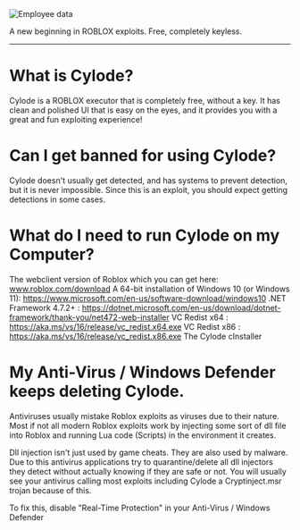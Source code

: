 
<img src="https://cdn.discordapp.com/attachments/987366026909986892/1095360855736066069/CYLODEThumbnail.png" alt="Employee data" title="Employee Data title">

A new beginning in ROBLOX exploits.
Free, completely keyless.

- - - 

What is Cylode?
===============

Cylode is a ROBLOX executor that is completely free, without a key. It has clean and polished UI that is easy on the eyes, and it provides you with a great and fun exploiting experience!


Can I get banned for using Cylode?
===================================

Cylode doesn't usually get detected, and has systems to prevent detection, but it is never impossible.
Since this is an exploit, you should expect getting detections in some cases.



What do I need to run Cylode on my Computer?
============================================

The webclient version of Roblox which you can get here: www.roblox.com/download
A 64-bit installation of Windows 10 (or Windows 11): https://www.microsoft.com/en-us/software-download/windows10
.NET Framework 4.7.2+ : https://dotnet.microsoft.com/en-us/download/dotnet-framework/thank-you/net472-web-installer
VC Redist x64  : https://aka.ms/vs/16/release/vc_redist.x64.exe
VC Redist x86 : https://aka.ms/vs/16/release/vc_redist.x86.exe
The Cylode cInstaller


My Anti-Virus / Windows Defender keeps deleting Cylode.
======================================================

Antiviruses usually mistake Roblox exploits as viruses due to their nature. Most if not all modern Roblox exploits work by injecting some sort of dll file into Roblox and running Lua code (Scripts) in the environment it creates.

Dll injection isn't just used by game cheats. They are also used by malware. Due to this antivirus applications try to quarantine/delete all dll injectors they detect without actually knowing if they are safe or not. You will usually see your antivirus calling most exploits including Cylode a Cryptinject.msr trojan because of this. 


To fix this, disable "Real-Time Protection" in your Anti-Virus / Windows Defender
